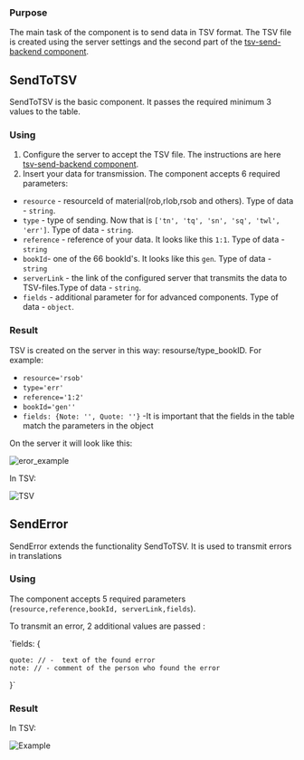 ### Purpose

The main task of the component is to send data in TSV format. The TSV file is created using the server settings and the second part of the [tsv-send-backend component](https://github.com/texttree/tsv-send-backend/).

## SendToTSV ##

SendToTSV is the basic component. It passes the required minimum 3 values to the table. 

### Using
1. Configure the server to accept the TSV file. The instructions are here [tsv-send-backend component](https://github.com/texttree/tsv-send-backend/).
2. Insert your data for transmission. The component accepts 6 required parameters:
* `resource` - resourceId of material(rob,rlob,rsob and others). Type of data - `string`.
* `type` - type of sending. Now that is `['tn', 'tq', 'sn', 'sq', 'twl', 'err']`. Type of data - `string`.
* `reference` - reference of your data. It looks like this `1:1`. Type of data - `string`
* `bookId`- one of the 66 bookId's. It looks like this `gen`. Type of data - `string`
* `serverLink` - the link of the configured server that transmits the data to TSV-files.Type of data - `string`.
* `fields` - additional parameter for for advanced components. Type of data - `object`.
### Result

TSV is created on the server in this way: resourse/type_bookID. For example:
* `resource='rsob'` 
* `type='err'`
* `reference='1:2'`
* `bookId='gen''`
* `fields: {Note: '', Quote: ''}`  -It is important that the fields in the table match the parameters in the object

On the server it will look like this:

![eror_example](https://user-images.githubusercontent.com/74174349/120419545-5f235480-c36b-11eb-828e-767b5027b03e.png)

In TSV:

![TSV](https://user-images.githubusercontent.com/74174349/120419901-fc7e8880-c36b-11eb-8af6-bdc4ac8f8dd7.jpg)


## SendError ##

SendError extends the functionality SendToTSV. It is used to transmit errors in translations

### Using

The component accepts 5 required parameters (`resource,reference,bookId, serverLink,fields`).

To transmit an error, 2 additional values are passed :

 `fields: {
        
    quote: // -  text of the found error
    note: // - comment of the person who found the error
    
  }`

### Result

In TSV:

![Example](https://user-images.githubusercontent.com/74174349/120422054-2b96f900-c370-11eb-84d3-421875853791.png)





